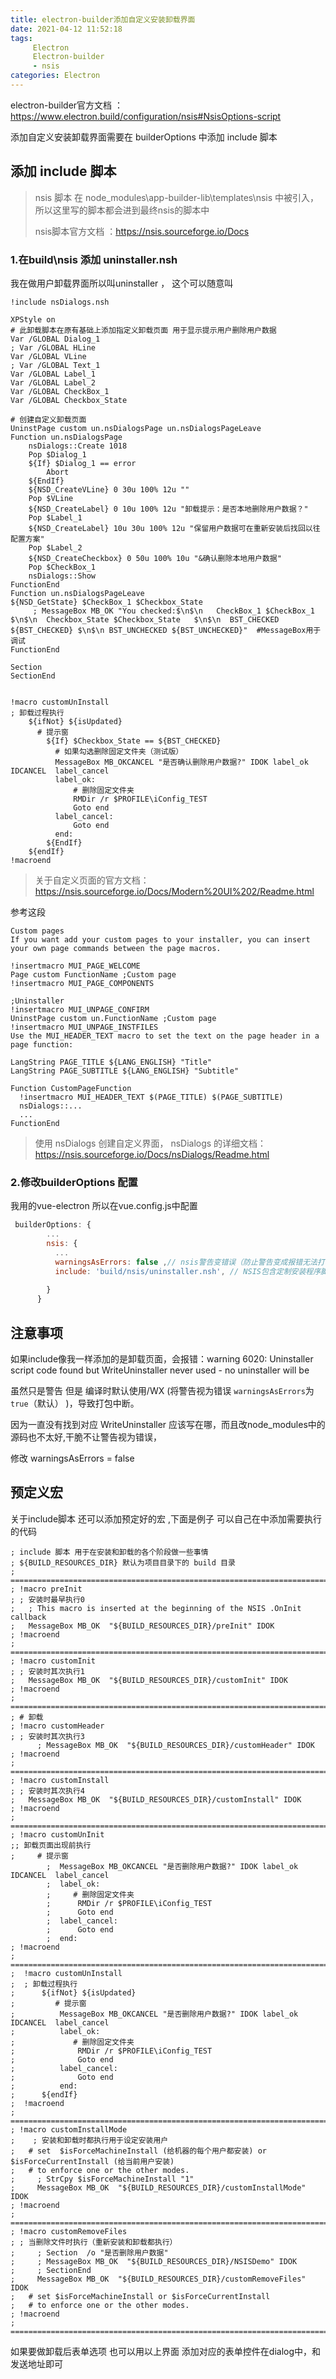 ```yaml
---
title: electron-builder添加自定义安装卸载界面
date: 2021-04-12 11:52:18
tags:
	 Electron
	 Electron-builder
	 - nsis
categories: Electron
---
```




electron-builder官方文档 ：https://www.electron.build/configuration/nsis#NsisOptions-script

添加自定义安装卸载界面需要在 builderOptions 中添加  include 脚本 

## 添加 include 脚本

>nsis 脚本 在 node_modules\app-builder-lib\templates\nsis 中被引入，所以这里写的脚本都会进到最终nsis的脚本中
>
>nsis脚本官方文档 ：https://nsis.sourceforge.io/Docs

### 1.在build\nsis 添加 uninstaller.nsh 

我在做用户卸载界面所以叫uninstaller ， 这个可以随意叫

```nsis
!include nsDialogs.nsh

XPStyle on
# 此卸载脚本在原有基础上添加指定义卸载页面 用于显示提示用户删除用户数据
Var /GLOBAL Dialog_1
; Var /GLOBAL HLine
Var /GLOBAL VLine
; Var /GLOBAL Text_1
Var /GLOBAL Label_1
Var /GLOBAL Label_2
Var /GLOBAL CheckBox_1
Var /GLOBAL Checkbox_State

# 创建自定义卸载页面
UninstPage custom un.nsDialogsPage un.nsDialogsPageLeave  
Function un.nsDialogsPage
	nsDialogs::Create 1018
	Pop $Dialog_1
	${If} $Dialog_1 == error
		Abort
	${EndIf}
	${NSD_CreateVLine} 0 30u 100% 12u ""
	Pop $VLine
	${NSD_CreateLabel} 0 10u 100% 12u "卸载提示：是否本地删除用户数据？"
	Pop $Label_1
	${NSD_CreateLabel} 10u 30u 100% 12u "保留用户数据可在重新安装后找回以往配置方案"
	Pop $Label_2
	${NSD_CreateCheckbox} 0 50u 100% 10u "&确认删除本地用户数据"
	Pop $CheckBox_1
	nsDialogs::Show
FunctionEnd
Function un.nsDialogsPageLeave
${NSD_GetState} $CheckBox_1 $Checkbox_State
	 ; MessageBox MB_OK "You checked:$\n$\n   CheckBox_1 $CheckBox_1 $\n$\n  Checkbox_State $Checkbox_State   $\n$\n  BST_CHECKED ${BST_CHECKED} $\n$\n BST_UNCHECKED ${BST_UNCHECKED}"  #MessageBox用于调试
FunctionEnd

Section
SectionEnd


!macro customUnInstall
; 卸载过程执行
    ${ifNot} ${isUpdated}
      # 提示窗
        ${If} $Checkbox_State == ${BST_CHECKED}
          # 如果勾选删除固定文件夹（测试版）
          MessageBox MB_OKCANCEL "是否确认删除用户数据?" IDOK label_ok  IDCANCEL  label_cancel
          label_ok:
              # 删除固定文件夹
              RMDir /r $PROFILE\iConfig_TEST
              Goto end
          label_cancel:
              Goto end
          end:
        ${EndIf}
    ${endIf}
!macroend
```

>关于自定义页面的官方文档：https://nsis.sourceforge.io/Docs/Modern%20UI%202/Readme.html

参考这段

```nsis
Custom pages
If you want add your custom pages to your installer, you can insert your own page commands between the page macros.

!insertmacro MUI_PAGE_WELCOME
Page custom FunctionName ;Custom page
!insertmacro MUI_PAGE_COMPONENTS
 
;Uninstaller
!insertmacro MUI_UNPAGE_CONFIRM
UninstPage custom un.FunctionName ;Custom page
!insertmacro MUI_UNPAGE_INSTFILES
Use the MUI_HEADER_TEXT macro to set the text on the page header in a page function:

LangString PAGE_TITLE ${LANG_ENGLISH} "Title"
LangString PAGE_SUBTITLE ${LANG_ENGLISH} "Subtitle"

Function CustomPageFunction
  !insertmacro MUI_HEADER_TEXT $(PAGE_TITLE) $(PAGE_SUBTITLE)
  nsDialogs::...
  ...
FunctionEnd
```

>使用 nsDialogs 创建自定义界面，  nsDialogs  的详细文档：https://nsis.sourceforge.io/Docs/nsDialogs/Readme.html

### 2.修改builderOptions  配置 

我用的vue-electron 所以在vue.config.js中配置

```js
 builderOptions: {
		...
        nsis: {
          ...
          warningsAsErrors: false ,// nsis警告变错误（防止警告变成报错无法打包）
          include: 'build/nsis/uninstaller.nsh', // NSIS包含定制安装程序脚本的路径 
          
        }
      }
```

## 注意事项

如果include像我一样添加的是卸载页面，会报错：warning 6020: Uninstaller script code found but WriteUninstaller never used - no uninstaller will be

虽然只是警告 但是 编译时默认使用/WX (将警告视为错误 `warningsAsErrors`为`true`（默认） )，导致打包中断。

因为一直没有找到对应 WriteUninstaller 应该写在哪，而且改node_modules中的源码也不太好,干脆不让警告视为错误，

修改 warningsAsErrors = false

## 预定义宏

关于include脚本 还可以添加预定好的宏  ,下面是例子 可以自己在中添加需要执行的代码

```nsis
; include 脚本 用于在安装和卸载的各个阶段做一些事情
; ${BUILD_RESOURCES_DIR} 默认为项目目录下的 build 目录
; ==============================================================================
; !macro preInit
; ; 安装时最早执行0
;   ; This macro is inserted at the beginning of the NSIS .OnInit callback
;   MessageBox MB_OK  "${BUILD_RESOURCES_DIR}/preInit" IDOK 
; !macroend
; ==============================================================================
; !macro customInit
; ; 安装时其次执行1
;   MessageBox MB_OK  "${BUILD_RESOURCES_DIR}/customInit" IDOK 
; !macroend
; ==============================================================================
; # 卸载
; !macro customHeader
; ; 安装时其次执行3
      ; MessageBox MB_OK  "${BUILD_RESOURCES_DIR}/customHeader" IDOK
; !macroend
; ==============================================================================
; !macro customInstall
; ; 安装时其次执行4
;   MessageBox MB_OK  "${BUILD_RESOURCES_DIR}/customInstall" IDOK 
; !macroend
; ==============================================================================
; !macro customUnInit
;; 卸载页面出现前执行
;     # 提示窗
        ;  MessageBox MB_OKCANCEL "是否删除用户数据?" IDOK label_ok  IDCANCEL  label_cancel
        ;  label_ok:
        ;     # 删除固定文件夹
        ;      RMDir /r $PROFILE\iConfig_TEST
        ;      Goto end
        ;  label_cancel:
        ;      Goto end
        ;  end:
; !macroend
; ==============================================================================
;  !macro customUnInstall
;  ; 卸载过程执行
;      ${ifNot} ${isUpdated}
;         # 提示窗
;          MessageBox MB_OKCANCEL "是否删除用户数据?" IDOK label_ok  IDCANCEL  label_cancel
;          label_ok:
;             # 删除固定文件夹
;              RMDir /r $PROFILE\iConfig_TEST
;              Goto end
;          label_cancel:
;              Goto end
;          end:
;      ${endIf}
;  !macroend
; ==============================================================================
; !macro customInstallMode
;    ; 安装和卸载时都执行用于设定安装用户
;   # set  $isForceMachineInstall (给机器的每个用户都安装) or $isForceCurrentInstall (给当前用户安装)
;   # to enforce one or the other modes.
;     ; StrCpy $isForceMachineInstall "1"
;     MessageBox MB_OK  "${BUILD_RESOURCES_DIR}/customInstallMode" IDOK 
; !macroend
; ==============================================================================
; !macro customRemoveFiles
; ; 当删除文件时执行（重新安装和卸载都执行）
;     ; Section  /o "是否删除用户数据"
;     ; MessageBox MB_OK  "${BUILD_RESOURCES_DIR}/NSISDemo" IDOK
;     ; SectionEnd
;     MessageBox MB_OK  "${BUILD_RESOURCES_DIR}/customRemoveFiles" IDOK 
;   # set $isForceMachineInstall or $isForceCurrentInstall 
;   # to enforce one or the other modes.
; !macroend
; ==============================================================================

```

如果要做卸载后表单选项 也可以用以上界面 添加对应的表单控件在dialog中，和发送地址即可